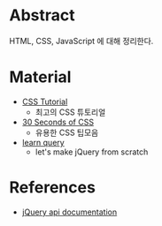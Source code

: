 # Abstract

HTML, CSS, JavaScript 에 대해 정리한다.

# Material

* [CSS Tutorial](https://www.w3schools.com/css/default.asp)
  * 최고의 CSS 튜토리얼
* [30 Seconds of CSS](https://30-seconds.github.io/30-seconds-of-css/)
  * 유용한 CSS 팁모음
* [learn query](https://github.com/infinum/learnQuery)
  * let's make jQuery from scratch
  
  
# References

* [jQuery api documentation](http://api.jquery.com/category/selectors/)


